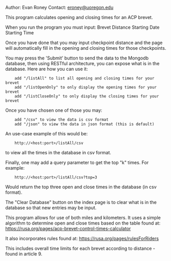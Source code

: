 Author: Evan Roney  Contact: eroney@uoregon.edu

This program calculates opening and closing times for an ACP brevet.

When you run the program you must input:
        Brevet Distance
        Starting Date
        Starting Time

Once you have done that you may input checkpoint distance and the page will automatically fill in the opening and closing times for those checkpoints.

You may press the 'Submit' button to send the data to the Mongodb database, then using RESTful architecture, you can expose what is in the database. Here are how you can use it:

        add "/listAll" to list all opening and closing times for your brevet
        add "/listOpenOnly" to only display the opening times for your brevet
        add "/listCloseOnly" to only display the closing times for your brevet

Once you have chosen one of those you may:

        add "/csv" to view the data is csv format
        add "/json" to view the data in json format (this is default)

An use-case example of this would be:

        http://<host:port>/listAll/csv

to view all the times in the database in csv format.

Finally, one may add a query parameter to get the top "k" times. For example:

        http://<host:port>/listAll/csv?top=3

Would return the top three open and close times in the database (in csv format).

The "Clear Database" button on the index page is to clear what is in the database so that new entries may be input.


This program allows for use of both miles and kilometers. It uses a simple algorithm to determine open and close times based on the table found at: https://rusa.org/pages/acp-brevet-control-times-calculator

It also incorporates rules found at: https://rusa.org/pages/rulesForRiders

This includes overall time limits for each brevet according to distance - found in article 9.
